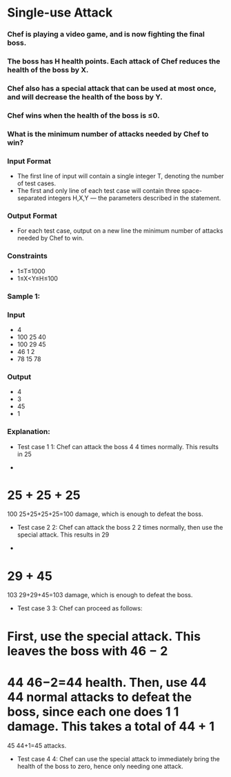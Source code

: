 # Single-use Attack

### Chef is playing a video game, and is now fighting the final boss.

### The boss has H health points. Each attack of Chef reduces the health of the boss by X.

### Chef also has a special attack that can be used at most once, and will decrease the health of the boss by Y.

### Chef wins when the health of the boss is ≤0.

### What is the minimum number of attacks needed by Chef to win?

### Input Format
- The first line of input will contain a single integer T, denoting the number of test cases.
- The first and only line of each test case will contain three space-separated integers H,X,Y — the parameters described in the statement.

### Output Format
- For each test case, output on a new line the minimum number of attacks needed by Chef to win.

### Constraints
- 1≤T≤1000
- 1≤X<Y≤H≤100

### Sample 1:
### Input
- 4
- 100 25 40
- 100 29 45
- 46 1 2
- 78 15 78
### Output
- 4
- 3
- 45
- 1

### Explanation:
- Test case 
1
1: Chef can attack the boss 
4
4 times normally. This results in 
25
+
25
+
25
+
25
=
100
25+25+25+25=100 damage, which is enough to defeat the boss.

- Test case 
2
2: Chef can attack the boss 
2
2 times normally, then use the special attack. This results in 
29
+
29
+
45
=
103
29+29+45=103 damage, which is enough to defeat the boss.

- Test case 
3
3: Chef can proceed as follows:

First, use the special attack. This leaves the boss with 
46
−
2
=
44
46−2=44 health.
Then, use 
44
44 normal attacks to defeat the boss, since each one does 
1
1 damage.
This takes a total of 
44
+
1
=
45
44+1=45 attacks.

- Test case 
4
4: Chef can use the special attack to immediately bring the health of the boss to zero, hence only needing one attack.